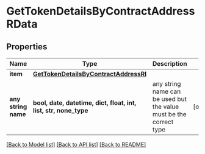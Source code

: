 # GetTokenDetailsByContractAddressRData


## Properties
Name | Type | Description | Notes
------------ | ------------- | ------------- | -------------
**item** | [**GetTokenDetailsByContractAddressRI**](GetTokenDetailsByContractAddressRI.md) |  | 
**any string name** | **bool, date, datetime, dict, float, int, list, str, none_type** | any string name can be used but the value must be the correct type | [optional]

[[Back to Model list]](../README.md#documentation-for-models) [[Back to API list]](../README.md#documentation-for-api-endpoints) [[Back to README]](../README.md)


